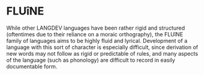 # FLUîNE #

While other LANGDEV languages have been rather rigid and structured (oftentimes due to their reliance on a moraic orthography), the FLUîNE family of languages aims to be highly fluid and lyrical.
Development of a language with this sort of character is especially difficult, since derivation of new words may not follow as rigid or predictable of rules, and many aspects of the language (such as phonology) are difficult to record in easily documentable form.
